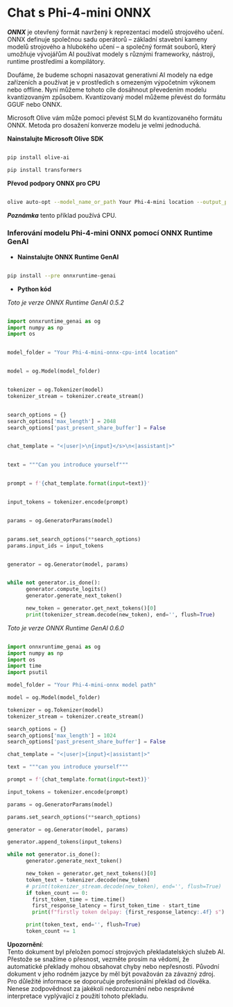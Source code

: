 # **Chat s Phi-4-mini ONNX**

***ONNX*** je otevřený formát navržený k reprezentaci modelů strojového učení. ONNX definuje společnou sadu operátorů – základní stavební kameny modelů strojového a hlubokého učení – a společný formát souborů, který umožňuje vývojářům AI používat modely s různými frameworky, nástroji, runtime prostředími a kompilátory.

Doufáme, že budeme schopni nasazovat generativní AI modely na edge zařízeních a používat je v prostředích s omezeným výpočetním výkonem nebo offline. Nyní můžeme tohoto cíle dosáhnout převedením modelu kvantizovaným způsobem. Kvantizovaný model můžeme převést do formátu GGUF nebo ONNX.

Microsoft Olive vám může pomoci převést SLM do kvantizovaného formátu ONNX. Metoda pro dosažení konverze modelu je velmi jednoduchá.

**Nainstalujte Microsoft Olive SDK**

```bash

pip install olive-ai

pip install transformers

```

**Převod podpory ONNX pro CPU**

```bash

olive auto-opt --model_name_or_path Your Phi-4-mini location --output_path Your onnx ouput location --device cpu --provider CPUExecutionProvider --precision int4 --use_model_builder --log_level 1

```

***Poznámka*** tento příklad používá CPU.

### **Inferování modelu Phi-4-mini ONNX pomocí ONNX Runtime GenAI**

- **Nainstalujte ONNX Runtime GenAI**

```bash

pip install --pre onnxruntime-genai

```

- **Python kód**

*Toto je verze ONNX Runtime GenAI 0.5.2*

```python

import onnxruntime_genai as og
import numpy as np
import os


model_folder = "Your Phi-4-mini-onnx-cpu-int4 location"


model = og.Model(model_folder)


tokenizer = og.Tokenizer(model)
tokenizer_stream = tokenizer.create_stream()


search_options = {}
search_options['max_length'] = 2048
search_options['past_present_share_buffer'] = False


chat_template = "<|user|>\n{input}</s>\n<|assistant|>"


text = """Can you introduce yourself"""


prompt = f'{chat_template.format(input=text)}'


input_tokens = tokenizer.encode(prompt)


params = og.GeneratorParams(model)


params.set_search_options(**search_options)
params.input_ids = input_tokens


generator = og.Generator(model, params)


while not generator.is_done():
      generator.compute_logits()
      generator.generate_next_token()

      new_token = generator.get_next_tokens()[0]
      print(tokenizer_stream.decode(new_token), end='', flush=True)

```

*Toto je verze ONNX Runtime GenAI 0.6.0*

```python

import onnxruntime_genai as og
import numpy as np
import os
import time
import psutil

model_folder = "Your Phi-4-mini-onnx model path"

model = og.Model(model_folder)

tokenizer = og.Tokenizer(model)
tokenizer_stream = tokenizer.create_stream()

search_options = {}
search_options['max_length'] = 1024
search_options['past_present_share_buffer'] = False

chat_template = "<|user|>{input}<|assistant|>"

text = """can you introduce yourself"""

prompt = f'{chat_template.format(input=text)}'

input_tokens = tokenizer.encode(prompt)

params = og.GeneratorParams(model)

params.set_search_options(**search_options)

generator = og.Generator(model, params)

generator.append_tokens(input_tokens)

while not generator.is_done():
      generator.generate_next_token()

      new_token = generator.get_next_tokens()[0]
      token_text = tokenizer.decode(new_token)
      # print(tokenizer_stream.decode(new_token), end='', flush=True)
      if token_count == 0:
        first_token_time = time.time()
        first_response_latency = first_token_time - start_time
        print(f"firstly token delpay: {first_response_latency:.4f} s")

      print(token_text, end='', flush=True)
      token_count += 1

```

**Upozornění**:  
Tento dokument byl přeložen pomocí strojových překladatelských služeb AI. Přestože se snažíme o přesnost, vezměte prosím na vědomí, že automatické překlady mohou obsahovat chyby nebo nepřesnosti. Původní dokument v jeho rodném jazyce by měl být považován za závazný zdroj. Pro důležité informace se doporučuje profesionální překlad od člověka. Nenese zodpovědnost za jakékoli nedorozumění nebo nesprávné interpretace vyplývající z použití tohoto překladu.